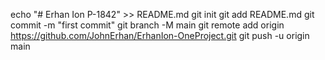 echo "# Erhan Ion P-1842" >> README.md
git init
git add README.md
git commit -m "first commit"
git branch -M main
git remote add origin https://github.com/JohnErhan/ErhanIon-OneProject.git
git push -u origin main